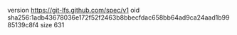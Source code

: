 version https://git-lfs.github.com/spec/v1
oid sha256:1adb43678036e172f52f2463b8bbecfdac658bb64ad9ca24aad1b9985139c8f4
size 631
